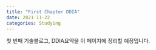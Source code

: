 ```yaml
---
title: "First Chapter DDIA"
date: 2021-11-22
categories: Studying
---
```

첫 번째 기술블로그, DDIA요약을 이 페이지에 정리할 예정입니다.
